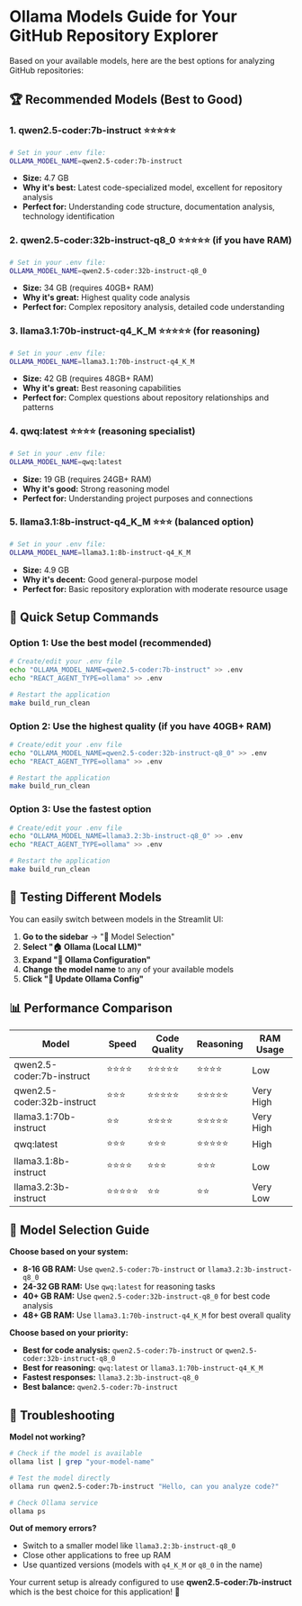 # Ollama Models Guide for Your GitHub Repository Explorer

Based on your available models, here are the best options for analyzing GitHub repositories:

## 🏆 Recommended Models (Best to Good)

### 1. **qwen2.5-coder:7b-instruct** ⭐⭐⭐⭐⭐
```bash
# Set in your .env file:
OLLAMA_MODEL_NAME=qwen2.5-coder:7b-instruct
```
- **Size:** 4.7 GB
- **Why it's best:** Latest code-specialized model, excellent for repository analysis
- **Perfect for:** Understanding code structure, documentation analysis, technology identification

### 2. **qwen2.5-coder:32b-instruct-q8_0** ⭐⭐⭐⭐⭐ (if you have RAM)
```bash
# Set in your .env file:
OLLAMA_MODEL_NAME=qwen2.5-coder:32b-instruct-q8_0
```
- **Size:** 34 GB (requires 40GB+ RAM)
- **Why it's great:** Highest quality code analysis
- **Perfect for:** Complex repository analysis, detailed code understanding

### 3. **llama3.1:70b-instruct-q4_K_M** ⭐⭐⭐⭐⭐ (for reasoning)
```bash
# Set in your .env file:
OLLAMA_MODEL_NAME=llama3.1:70b-instruct-q4_K_M
```
- **Size:** 42 GB (requires 48GB+ RAM)
- **Why it's great:** Best reasoning capabilities
- **Perfect for:** Complex questions about repository relationships and patterns

### 4. **qwq:latest** ⭐⭐⭐⭐ (reasoning specialist)
```bash
# Set in your .env file:
OLLAMA_MODEL_NAME=qwq:latest
```
- **Size:** 19 GB (requires 24GB+ RAM)
- **Why it's good:** Strong reasoning model
- **Perfect for:** Understanding project purposes and connections

### 5. **llama3.1:8b-instruct-q4_K_M** ⭐⭐⭐ (balanced option)
```bash
# Set in your .env file:
OLLAMA_MODEL_NAME=llama3.1:8b-instruct-q4_K_M
```
- **Size:** 4.9 GB
- **Why it's decent:** Good general-purpose model
- **Perfect for:** Basic repository exploration with moderate resource usage

## 🚀 Quick Setup Commands

### Option 1: Use the best model (recommended)
```bash
# Create/edit your .env file
echo "OLLAMA_MODEL_NAME=qwen2.5-coder:7b-instruct" >> .env
echo "REACT_AGENT_TYPE=ollama" >> .env

# Restart the application
make build_run_clean
```

### Option 2: Use the highest quality (if you have 40GB+ RAM)
```bash
# Create/edit your .env file
echo "OLLAMA_MODEL_NAME=qwen2.5-coder:32b-instruct-q8_0" >> .env
echo "REACT_AGENT_TYPE=ollama" >> .env

# Restart the application
make build_run_clean
```

### Option 3: Use the fastest option
```bash
# Create/edit your .env file
echo "OLLAMA_MODEL_NAME=llama3.2:3b-instruct-q8_0" >> .env
echo "REACT_AGENT_TYPE=ollama" >> .env

# Restart the application
make build_run_clean
```

## 🧪 Testing Different Models

You can easily switch between models in the Streamlit UI:

1. **Go to the sidebar** → "🎯 Model Selection"
2. **Select "🏠 Ollama (Local LLM)"**
3. **Expand "🔧 Ollama Configuration"**
4. **Change the model name** to any of your available models
5. **Click "🔄 Update Ollama Config"**

## 📊 Performance Comparison

| Model | Speed | Code Quality | Reasoning | RAM Usage |
|-------|-------|-------------|-----------|-----------|
| qwen2.5-coder:7b-instruct | ⭐⭐⭐⭐ | ⭐⭐⭐⭐⭐ | ⭐⭐⭐⭐ | Low |
| qwen2.5-coder:32b-instruct | ⭐⭐⭐ | ⭐⭐⭐⭐⭐ | ⭐⭐⭐⭐⭐ | Very High |
| llama3.1:70b-instruct | ⭐⭐ | ⭐⭐⭐⭐ | ⭐⭐⭐⭐⭐ | Very High |
| qwq:latest | ⭐⭐⭐ | ⭐⭐⭐ | ⭐⭐⭐⭐⭐ | High |
| llama3.1:8b-instruct | ⭐⭐⭐⭐ | ⭐⭐⭐ | ⭐⭐⭐ | Low |
| llama3.2:3b-instruct | ⭐⭐⭐⭐⭐ | ⭐⭐ | ⭐⭐ | Very Low |

## 🎯 Model Selection Guide

**Choose based on your system:**

- **8-16 GB RAM:** Use `qwen2.5-coder:7b-instruct` or `llama3.2:3b-instruct-q8_0`
- **24-32 GB RAM:** Use `qwq:latest` for reasoning tasks
- **40+ GB RAM:** Use `qwen2.5-coder:32b-instruct-q8_0` for best code analysis
- **48+ GB RAM:** Use `llama3.1:70b-instruct-q4_K_M` for best overall quality

**Choose based on your priority:**

- **Best for code analysis:** `qwen2.5-coder:7b-instruct` or `qwen2.5-coder:32b-instruct-q8_0`
- **Best for reasoning:** `qwq:latest` or `llama3.1:70b-instruct-q4_K_M`
- **Fastest responses:** `llama3.2:3b-instruct-q8_0`
- **Best balance:** `qwen2.5-coder:7b-instruct`

## 🔧 Troubleshooting

**Model not working?**
```bash
# Check if the model is available
ollama list | grep "your-model-name"

# Test the model directly
ollama run qwen2.5-coder:7b-instruct "Hello, can you analyze code?"

# Check Ollama service
ollama ps
```

**Out of memory errors?**
- Switch to a smaller model like `llama3.2:3b-instruct-q8_0`
- Close other applications to free up RAM
- Use quantized versions (models with `q4_K_M` or `q8_0` in the name)

Your current setup is already configured to use **qwen2.5-coder:7b-instruct** which is the best choice for this application! 🎉